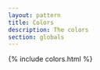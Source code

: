 ```yaml
---
layout: pattern
title: Colors
description: The colors
section: globals
---
```


{% include colors.html %}